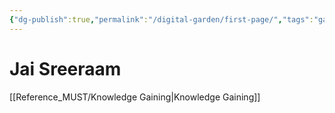 ```yaml
---
{"dg-publish":true,"permalink":"/digital-garden/first-page/","tags":"gardenEntry","dgHomeLink":true,"dgPassFrontmatter":false}
---
```


# Jai Sreeraam

[[Reference_MUST/Knowledge Gaining|Knowledge Gaining]]